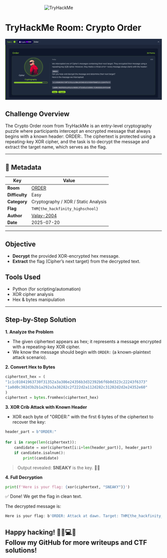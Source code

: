 <img src="https://tryhackme.com/img/THMlogo.png" alt="TryHackMe" width="250" style=" display: block;
  margin-left: auto;
  margin-right: auto;
  width: 50%;">

# TryHackMe Room: Crypto Order

![Task Screenshot](image.png)

## Challenge Overview

The Crypto Order room from TryHackMe is an entry-level cryptography puzzle where participants intercept an encrypted message that always begins with a known header: ORDER:. The ciphertext is protected using a repeating-key XOR cipher, and the task is to decrypt the message and extract the target name, which serves as the flag.

---

## 🧾 Metadata

| Key            | Value                                         |
| -------------- | --------------------------------------------- |
| **Room**       | [ORDER](https://tryhackme.com/room/hfb1order) |
| **Difficulty** | Easy                                          |
| **Category**   | Cryptography / XOR / Static Analysis          |
| **Flag**       | `THM{the_hackfinity_highschool}`        |
| **Author**     | [Valay-2004](https://github.com/Valay-2004)   |
| **Date**       | 2025-07-20                                    |

---

## Objective

- **Decrypt** the provided XOR-encrypted hex message.
- **Extract** the flag (Cipher’s next target) from the decrypted text.

## Tools Used

- Python (for scripting/automation)
- XOR cipher analysis
- Hex & bytes manipulation

---

## Step-by-Step Solution

**1. Analyze the Problem**

- The given ciphertext appears as hex; it represents a message encrypted with a repeating-key XOR cipher.
- We know the message should begin with `ORDER:` (a known-plaintext attack scenario).

**2. Convert Hex to Bytes**

```py
ciphertext_hex = (
"1c1c01041963730f31352a3a386e24356b3d32392b6f6b0d323c22243f6373"
"1a0d0c302d3b2b1a292a3a38282c2f222d2a112d282c31202d2d2e24352e60"
)
ciphertext = bytes.fromhex(ciphertext_hex)
```

**3. XOR Crib Attack with Known Header**

- XOR each byte of "ORDER:" with the first 6 bytes of the ciphertext to recover the key:

```py
header_part = b"ORDER:"

for i in range(len(ciphertext)):
    candidate = xor(ciphertext[i:i+len(header_part)], header_part)
    if candidate.isalnum():
        print(candidate)
```
> Output revealed: **SNEAKY** is the key. 🕵️‍♂️

**4. Full Decryption**
```py
print(f'Here is your flag: {xor(ciphertext, "SNEAKY")}')
```
✅ Done! We get the flag in clean text.   


The decrypted message is:
```go
Here is your flag: b'ORDER: Attack at dawn. Target: THM{the_hackfinity_highschool}.'
```

<h2>Happy hacking! 🕵️‍♂️💻🚩<br>    
Follow my GitHub for more writeups and CTF solutions!</h2>

